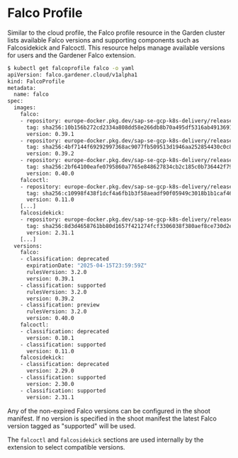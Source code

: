 # Falco Profile

Similar to the cloud profile, the Falco profile resource in the Garden
cluster lists available Falco versions and supporting components such as Falcosidekick
and Falcoctl. This resource helps manage available versions for users and the Gardener
Falco extension.

```bash
$ kubectl get falcoprofile falco -o yaml
apiVersion: falco.gardener.cloud/v1alpha1
kind: FalcoProfile
metadata:
  name: falco
spec:
  images:
    falco:
    - repository: europe-docker.pkg.dev/sap-se-gcp-k8s-delivery/releases-public/registry-1_docker_io/falcosecurity/falco-distroless
      tag: sha256:10b156b272cd2334a808dd58e266db8b70a495df5316ab491369130c3bdaf011
      version: 0.39.1
    - repository: europe-docker.pkg.dev/sap-se-gcp-k8s-delivery/releases-public/registry-1_docker_io/falcosecurity/falco-distroless
      tag: sha256:4bf7144f69292997368ac9077fb509513d1946aa252854430c0c87299ed4f04e
      version: 0.39.2
    - repository: europe-docker.pkg.dev/sap-se-gcp-k8s-delivery/releases-public/registry-1_docker_io/falcosecurity/falco
      tag: sha256:2bf64100eafe0795860a7765e848627834cb2c185c0b736442f797f5381df698
      version: 0.40.0
    falcoctl:
    - repository: europe-docker.pkg.dev/sap-se-gcp-k8s-delivery/releases-public/registry-1_docker_io/falcosecurity/falcoctl
      tag: sha256:c10998f438f1dcf4a6fb1b3f58aeadf90f05949c3018b1b1caf464d72e13e52d
      version: 0.11.0
    [...]
    falcosidekick:
    - repository: europe-docker.pkg.dev/sap-se-gcp-k8s-delivery/releases-public/registry-1_docker_io/falcosecurity/falcosidekick
      tag: sha256:8d3d4658761bb80d1657f421274fcf3306038f380aef8ce730d2e115408f7876
      version: 2.31.1
    [...]
  versions:
    falco:
    - classification: deprecated
      expirationDate: "2025-04-15T23:59:59Z"
      rulesVersion: 3.2.0
      version: 0.39.1
    - classification: supported
      rulesVersion: 3.2.0
      version: 0.39.2
    - classification: preview
      rulesVersion: 3.2.0
      version: 0.40.0
    falcoctl:
    - classification: deprecated
      version: 0.10.1
    - classification: supported
      version: 0.11.0
    falcosidekick:
    - classification: deprecated
      version: 2.29.0
    - classification: supported
      version: 2.30.0
    - classification: supported
      version: 2.31.1
```

Any of the non-expired Falco versions can be configured in the shoot manifest.
If no version is specified in the shoot manifest the latest Falco version
tagged as "supported" will be used.

The `falcoctl` and `falcosidekick` sections are used internally by the extension
to select compatible versions.
